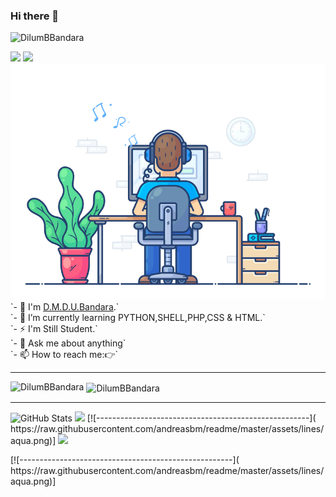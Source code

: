 ### Hi there 👋
<!--
**SumithBandara123/SumithBandara123** is a ✨ _special_ ✨ repository because its `README.md` (this file) appears on your GitHub profile.

Here are some ideas to get you started:

- 🔭 I’m currently working on ...
- 🌱 I’m currently learning PYTHON,SHELL,PHP,CSS & HTML.
- 👯 I’m looking to collaborate on ...
- 🤔 I’m looking for help with ...
- 💬 Ask me about ...
- 📫 How to reach me: ...
- 😄 Pronouns: ...
- ⚡ Fun fact: ...
-->
<p align="left"> <img src="https://komarev.com/ghpvc/?username=DilumBBandara&label=Profile%20views&color=0e75b6&style=flat" alt="DilumBBandara" /> </p>
<img src="https://img.shields.io/github/followers/DilumBBandara?style=social"></a>
<img src="https://img.shields.io/github/stars/DilumBBandara.svg?style=social&label=Star&maxAge=2592000"> </a>
<br>
<a href="https://github.com/DilumBBandara"><img src="https://github.com/DilumBBandara/DilumBBandara/blob/main/DU%20(1).gif"></a>
<br>
`- 🤗 I'm <a href="https://github.com/DilumBBandara">D.M.D.U.</a><a href="https://github.com/DilumBBandara">Bandara</a>.`
<br>
`- 🌱 I’m currently learning PYTHON,SHELL,PHP,CSS & HTML.`
<br>
`- ⚡️ I'm Still Student.`
<br>
`- 💬 Ask me about anything`
<br>
`- 📫 How to reach me:👉`
<br>
<hr>

<p><img align="left" src="https://github-readme-stats.vercel.app/api/top-langs?username=DilumBBandara&show_icons=true&locale=en&layout=compact" alt="DilumBBandara" /></p>
<p>&nbsp;<img align="center" src="https://github-readme-stats.vercel.app/api?username=DilumBBandara&show_icons=true&locale=en" alt="DilumBBandara" /></p><hr>
<img src="https://github-readme-stats.vercel.app/api?username=DilumBBandara&title_color=6FDA44&text_color=FFFFFF&show_icons=true&icon_color=6FDA44&include_all_commits=true&count_private=true&theme=dark" alt="GitHub Stats" height="200" />
<img src="https://metrics.lecoq.io/DilumBBandara?template=classic&achievements=1&achievements.threshold=C&achievements.secrets=true&achievements.display=compact&achievements.limit=0&config.timezone=Asia%2FDhaka">
[![-----------------------------------------------------](
https://raw.githubusercontent.com/andreasbm/readme/master/assets/lines/aqua.png)]	
<img src="https://github-profile-trophy.vercel.app/?username=DilumBBandara&theme=onedark&title=MultiLanguage,Stars,Commit,Followers,Repo,PR">
</p>
[![-----------------------------------------------------](
https://raw.githubusercontent.com/andreasbm/readme/master/assets/lines/aqua.png)]
